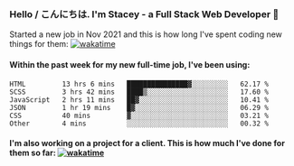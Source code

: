 ### Hello / こんにちは. I'm Stacey - a Full Stack Web Developer 👋

Started a new job in Nov 2021 and this is how long I've spent coding new things for them: [![wakatime](https://wakatime.com/badge/user/86082ce1-bca4-4a02-a7a3-c2242e42ac7a/project/12b01edb-1cc9-44e6-b4ef-181fde524dc6.svg)](https://wakatime.com/badge/user/86082ce1-bca4-4a02-a7a3-c2242e42ac7a/project/12b01edb-1cc9-44e6-b4ef-181fde524dc6)

#### Within the past week for my new full-time job, I've been using:
<!--START_SECTION:waka-->

```text
HTML         13 hrs 6 mins   ███████████████▓░░░░░░░░░   62.17 %
SCSS         3 hrs 42 mins   ████▒░░░░░░░░░░░░░░░░░░░░   17.60 %
JavaScript   2 hrs 11 mins   ██▓░░░░░░░░░░░░░░░░░░░░░░   10.41 %
JSON         1 hr 19 mins    █▓░░░░░░░░░░░░░░░░░░░░░░░   06.29 %
CSS          40 mins         ▓░░░░░░░░░░░░░░░░░░░░░░░░   03.21 %
Other        4 mins          ░░░░░░░░░░░░░░░░░░░░░░░░░   00.32 %
```

<!--END_SECTION:waka-->

#### I'm also working on a project for a client. This is how much I've done for them so far: [![wakatime](https://wakatime.com/badge/user/8ee03c5d-7d98-49f4-8d0f-1a6ade1c9e19/project/5bc43805-de54-41d6-a7b7-44e5a8ecc477.svg)](https://wakatime.com/badge/user/8ee03c5d-7d98-49f4-8d0f-1a6ade1c9e19/project/5bc43805-de54-41d6-a7b7-44e5a8ecc477)
